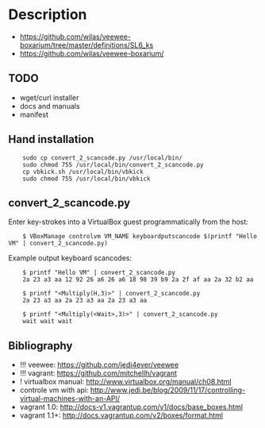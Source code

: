 # Description

 - https://github.com/wilas/veewee-boxarium/tree/master/definitions/SL6_ks
 - https://github.com/wilas/veewee-boxarium/

## TODO

 - wget/curl installer
 - docs and manuals
 - manifest

## Hand installation

```
    sudo cp convert_2_scancode.py /usr/local/bin/
    sudo chmod 755 /usr/local/bin/convert_2_scancode.py
    cp vbkick.sh /usr/local/bin/vbkick
    sudo chmod 755 /usr/local/bin/vbkick
```

## convert_2_scancode.py

Enter key-strokes into a VirtualBox guest programmatically from the host:
```
    $ VBoxManage controlvm VM_NAME keyboardputscancode $(printf "Hello VM" | convert_2_scancode.py)
```

Example output keyboard scancodes:
```
    $ printf "Hello VM" | convert_2_scancode.py
    2a 23 a3 aa 12 92 26 a6 26 a6 18 98 39 b9 2a 2f af aa 2a 32 b2 aa

    $ printf "<Multiply(H,3)>" | convert_2_scancode.py
    2a 23 a3 aa 2a 23 a3 aa 2a 23 a3 aa
    
    $ printf "<Multiply(<Wait>,3)>" | convert_2_scancode.py
    wait wait wait 
```

## Bibliography

 - !!! veewee: https://github.com/jedi4ever/veewee
 - !!! vagrant: https://github.com/mitchellh/vagrant
 - ! virtualbox manual: http://www.virtualbox.org/manual/ch08.html
 - controle vm with api: http://www.jedi.be/blog/2009/11/17/controlling-virtual-machines-with-an-API/
 - vagrant 1.0: http://docs-v1.vagrantup.com/v1/docs/base_boxes.html
 - vagrant 1.1+: http://docs.vagrantup.com/v2/boxes/format.html

